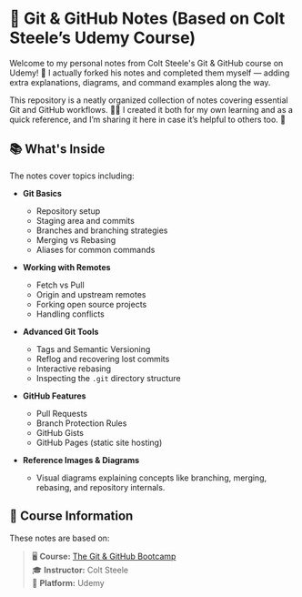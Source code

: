 # 📒 Git & GitHub Notes (Based on Colt Steele’s Udemy Course)

Welcome to my personal notes from Colt Steele's Git & GitHub course on Udemy! 🚀
I actually forked his notes and completed them myself — adding extra explanations, diagrams, and command examples along the way.

This repository is a neatly organized collection of notes covering essential Git and GitHub workflows. 🔧🐙
I created it both for my own learning and as a quick reference, and I’m sharing it here in case it’s helpful to others too. 🙌


## 📚 What's Inside

The notes cover topics including:

- **Git Basics**
  - Repository setup
  - Staging area and commits
  - Branches and branching strategies
  - Merging vs Rebasing
  - Aliases for common commands

- **Working with Remotes**
  - Fetch vs Pull
  - Origin and upstream remotes
  - Forking open source projects
  - Handling conflicts

- **Advanced Git Tools**
  - Tags and Semantic Versioning
  - Reflog and recovering lost commits
  - Interactive rebasing
  - Inspecting the `.git` directory structure

- **GitHub Features**
  - Pull Requests
  - Branch Protection Rules
  - GitHub Gists
  - GitHub Pages (static site hosting)

- **Reference Images & Diagrams**
  - Visual diagrams explaining concepts like branching, merging, rebasing, and repository internals.


## 📖 Course Information

These notes are based on:

> 🖥️ **Course:** [The Git & GitHub Bootcamp](https://www.udemy.com/course/git-and-github-bootcamp)  
> 🎓 **Instructor:** Colt Steele  
> 🎥 **Platform:** Udemy
